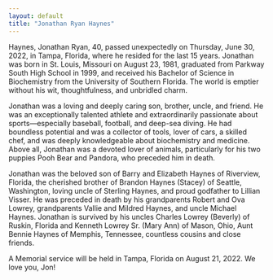 ```yaml
---
layout: default
title: "Jonathan Ryan Haynes"
---
```


Haynes, Jonathan Ryan, 40, passed unexpectedly on Thursday, June 30, 2022, in Tampa, Florida, where he resided for the last 15 years. Jonathan was born in St. Louis, Missouri on August 23, 1981, graduated from Parkway South High School in 1999, and received his Bachelor of Science in Biochemistry from the University of Southern Florida. The world is emptier without his wit, thoughtfulness, and unbridled charm.

Jonathan was a loving and deeply caring son, brother, uncle, and friend. He was an exceptionally talented athlete and extraordinarily passionate about sports—especially baseball, football, and deep-sea diving. He had boundless potential and was a collector of tools, lover of cars, a skilled chef, and was deeply knowledgeable about biochemistry and medicine. Above all, Jonathan was a devoted lover of animals, particularly for his two puppies Pooh Bear and Pandora, who preceded him in death.

Jonathan was the beloved son of Barry and Elizabeth Haynes of Riverview, Florida, the cherished brother of Brandon Haynes (Stacey) of Seattle, Washington, loving uncle of Sterling Haynes, and proud godfather to Lillian Visser. He was preceded in death by his grandparents Robert and Ova Lowrey, grandparents Vallie and Mildred Haynes, and uncle Michael Haynes. Jonathan is survived by his uncles Charles Lowrey (Beverly) of Ruskin, Florida and Kenneth Lowrey Sr. (Mary Ann) of Mason, Ohio, Aunt Bennie Haynes of Memphis, Tennessee, countless cousins and close friends.

A Memorial service will be held in Tampa, Florida on August 21, 2022. We love you, Jon!
